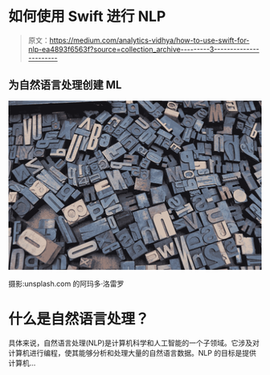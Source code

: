 # 如何使用 Swift 进行 NLP

> 原文：<https://medium.com/analytics-vidhya/how-to-use-swift-for-nlp-ea4893f6563f?source=collection_archive---------3----------------------->

## 为自然语言处理创建 ML

![](img/98380dc8446743830e275125967da6d5.png)

摄影:unsplash.com 的阿玛多·洛雷罗

# 什么是自然语言处理？

具体来说，自然语言处理(NLP)是计算机科学和人工智能的一个子领域。它涉及对计算机进行编程，使其能够分析和处理大量的自然语言数据。NLP 的目标是提供计算机…